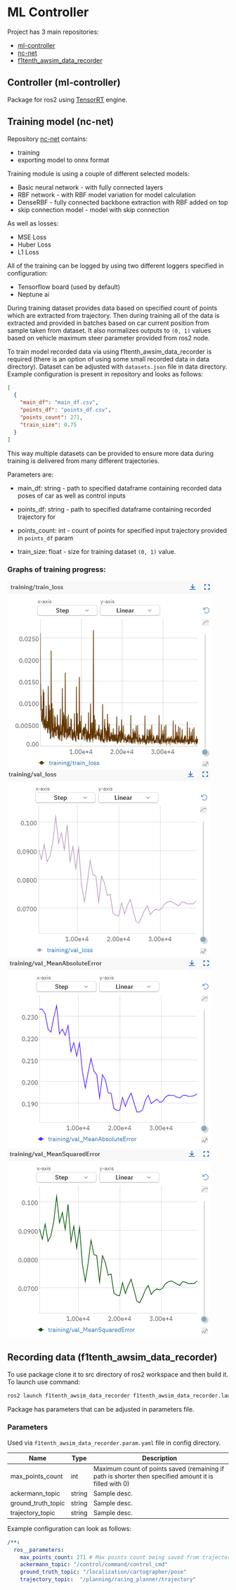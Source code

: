 # ML Controller

Project has 3 main repositories:

- [ml-controller](https://github.com/Gandhi444/ml_controller)
- [nc-net](https://github.com/SzymKwiatkowski/nc-net)
- [f1tenth_awsim_data_recorder](https://github.com/SzymKwiatkowski/f1tenth_awsim_data_recorder)

## Controller (ml-controller)

Package for ros2 using [TensorRT](https://developer.nvidia.com/tensorrt) engine.

## Training model (nc-net)

Repository [nc-net](https://github.com/SzymKwiatkowski/nc-net) contains:

- training
- exporting model to onnx format

Training module is using a couple of different selected models:

- Basic neural network - with fully connected layers
- RBF network - with RBF model variation for model calculation
- DenseRBF - fully connected backbone extraction with RBF added on top
- skip connection model - model with skip connection

As well as losses:

- MSE Loss
- Huber Loss
- L1 Loss

All of the training can be logged by using two different loggers specified in configuration:

- Tensorflow board (used by default)
- Neptune ai

During training dataset provides data based on specified count of points which are extracted from trajectory. Then during training all of the data is extracted and provided in batches based on car current position from sample taken from dataset.
It also normalizes outputs to `(0, 1)` values based on vehicle maximum steer parameter provided from ros2 node.

To train model recorded data via using f1tenth_awsim_data_recorder is required (there is an option of using some small recorded data in data directory).
Dataset can be adjusted with `datasets.json` file in data directory. Example configuration is present in repository and looks as follows:

```json
[
  {
    "main_df": "main_df.csv",
    "points_df": "points_df.csv",
    "points_count": 271,
    "train_size": 0.75
  }
]
```

This way multiple datasets can be provided to ensure more data during training is delivered from many different trajectories.

Parameters are:

- main_df: string - path to specified dataframe containing recorded data poses of car as well as control inputs

- points_df: string - path to specified dataframe containing recorded trajectory for

- points_count: int - count of points for specified input trajectory provided in `points_df` param

- train_size: float - size for training dataset `(0, 1)` value.



### Graphs of training progress:

![training_train_loss](./images/training_train_loss.png)
![training_val_loss](./images/training_val_loss.png)
![training_val_MeanAbsoluteError](./images/training_val_MeanAbsoluteError.png)
![training_val_MeanSquaredError](./images/training_val_MeanSquaredError.png)


## Recording data (f1tenth_awsim_data_recorder)

To use package clone it to src directory of ros2 workspace and then build it. To launch use command:

```bash
ros2 launch f1tenth_awsim_data_recorder f1tenth_awsim_data_recorder.launch.py
```

Package has parameters that can be adjusted in parameters file.

### Parameters

Used via `f1tenth_awsim_data_recorder.param.yaml` file in config directory.

| Name               | Type   | Description                                                                                            |
| ------------------ | ------ | ------------------------------------------------------------------------------------------------------ |
| max_points_count   | int    | Maximum count of points saved (remaining if path is shorter then specified amount it is filled with 0) |
| ackermann_topic    | string | Sample desc.                                                                                           |
| ground_truth_topic | string | Sample desc.                                                                                           |
| trajectory_topic   | string | Sample desc.                                                                                           |

Example configuration can look as follows:

```yaml
/**:
  ros__parameters:
    max_points_count: 271 # Max points count being saved from trajectory topic
    ackermann_topic: "/control/command/control_cmd"
    ground_truth_topic: "/localization/cartographer/pose"
    trajectory_topic:  "/planning/racing_planner/trajectory"
```
